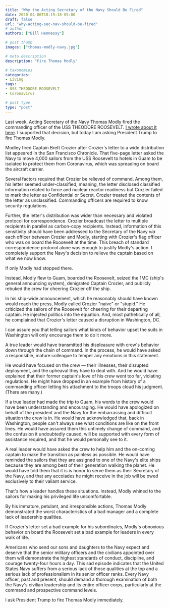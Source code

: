```yaml
---
title: "Why the Acting Secretary of the Navy Should Be Fired"
date: 2020-04-06T18:19:18-05:00
draft: false
url: "why-acting-sec-nav-should-be-fired"
# author
authors: ["Bill Hennessy"]

# post thumb
images: ["thomas-modly-navy.jpg"]

# meta description
description: "Fire Thomas Modly"

# taxonomies
categories: 
- Living
tags:
- USS THEODORE ROOSEVELT
- Coronavirus

# post type
type: "post"
---
```


Last week, Acting Secretary of the Navy Thomas Modly fired the commanding officer of the USS THEODORE ROOSEVELT. [I wrote about it here](https://www.hennessysview.com/who-is-villain-of-uss-roosevelt/). I supported that decision, but today I am asking President Trump to fire Thomas Modly.

Modley fired Captain Brett Crozier after Crozier's letter to a wide distribution list appeared in the San Francisco Chronicle. That five-page letter asked the Navy to move 4,000 sailors from the USS Roosevelt to hotels in Guam to be isolated to protect them from Coronavirus, which was spreading on board the aircraft carrier. 

Several factors required that Crozier be relieved of command. Among them, his letter seemed under-classified, meaning, the letter disclosed classified information related to force and nuclear reactor readiness but Crozier failed to mark the letter as Confidential or Secret. Crozier treated the contents of the letter as unclassified. Commanding officers are required to know security regulations.   

Further, the letter's distribution was wider than necessary and violated protocol for correspondence. Crozier broadcast the letter to multiple recipients in parallel as carbon-copy recipients. Instead, information of this sensitivity should have been addressed to the Secretary of the Navy *via* each officer between Crozier and Modly, starting with Crozier's flag officer who was on board the Roosevelt at the time. This breach of standard correspondence protocol alone was enough to justify Modly's action. I completely support the Navy's decision to relieve the captain based on what we now know. 

If only Modly had stopped there. 

Instead, Modly flew to Guam, boarded the Roosevelt, seized the 1MC (ship's general announcing system), denigrated Captain Crozier, and publicly rebuked the crew for cheering Crozier off the ship.

In his ship-wide announcement, which he reasonably should have known would reach the press, Modly called Crozier "naive" or "stupid." He criticized the sailors of the Roosevelt for cheering for their departing captain. He injected politics into the equation. And, most pathetically of all, he complained that Crozier's letter caused a disruption in Washington, DC.  

I can assure you that telling sailors what kinds of behavior upset the suits in Washington will only encourage them to do it more. 

A true leader would have transmitted his displeasure with crew's behavior down through the chain of command. In the process, he would have asked a responsible, mature colleague to temper any emotions in this statement. 

He would have focused on the crew — their illnesses, their disrupted deployment, and the upheaval they have to deal with. And he would have explained that their former captain's love of his crew went too far, violating regulations. He might have dropped in an example from history of a commanding officer letting his attachment to the troops cloud his judgment. (There are many.) 

If a true leader had made the trip to Guam, his words to the crew would have been understanding and encouraging. He would have apologized on behalf of the president and the Navy for the embarrassing and difficult situation the crew is in. He would have acknowledged that, back in Washington, people can't always see what conditions are like on the front lines. He would have assured them this untimely change of command, and the confusion it undoubtedly caused, will be supported with every form of assistance required, and that he would personally see to it. 

A real leader would have asked the crew to help him and the on-coming captain to make the transition as painless as possible. He would have reminded the sailors that they are assigned to one of the Navy's elite ships because they are among best of their generation walking the planet. He would have told them that it is is honor to serve them as their Secretary of the Navy, and that any accolades he might receive in the job will be owed exclusively to their valiant service. 

That's how a leader handles these situations. Instead, Modly whined to the sailors for making his privileged life uncomfortable. 

By his immature, petulant, and irresponsible actions, Thomas Modly demonstrated the worst characteristics of a bad manager and a complete lack of leadership qualities. 

If Crozier's letter set a bad example for his subordinates, Modly's obnoxious behavior on board the Roosevelt set a bad example for leaders in every walk of life.  

Americans who send our sons and daughters to the Navy expect and deserve that the senior military officers and the civilians appointed over them will demonstrate the highest standards of conduct, discipline, and courage twenty-four hours a day. This sad episode indicates that the United States Navy suffers from a serious lack of those qualities at the top and a serious lack of professionalism in its senior officer ranks. Every Navy officer, past and present, should demand a thorough examination of both the Navy's civilian leadership and its entire officer corps, particularly at the command and prospective command levels.

I ask President Trump to fire Thomas Modly immediately.  

	


